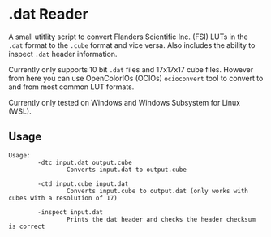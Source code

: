 # .dat Reader

A small utitlity script to convert Flanders Scientific Inc. (FSI) LUTs in the
`.dat` format to the `.cube` format and vice versa. Also includes the ability to
inspect `.dat` header information.

Currently only supports 10 bit `.dat` files and 17x17x17 cube files. However 
from here you can use OpenColorIOs (OCIOs) `ocioconvert` tool to convert to and 
from most common LUT formats.

Currently only tested on Windows and Windows Subsystem for Linux (WSL).

## Usage
```
Usage:
        -dtc input.dat output.cube
                Converts input.dat to output.cube

        -ctd input.cube input.dat
                Converts input.cube to output.dat (only works with cubes with a resolution of 17)

        -inspect input.dat
                Prints the dat header and checks the header checksum is correct
```